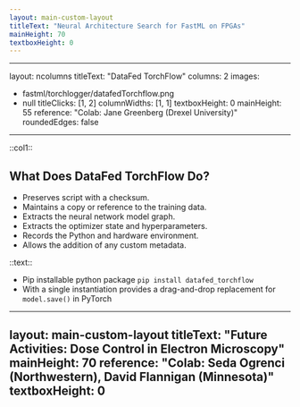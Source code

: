 ```yaml
---
layout: main-custom-layout
titleText: "Neural Architecture Search for FastML on FPGAs"
mainHeight: 70
textboxHeight: 0
---
```


<CrossfadeImages :images="[
  'fastml/FastML-NAS.png',
]"/>

---
layout: ncolumns
titleText: "DataFed TorchFlow"
columns: 2
images:
  - fastml/torchlogger/datafedTorchflow.png
  - null
titleClicks: [1, 2]
columnWidths: [1, 1]
textboxHeight: 0
mainHeight: 55
reference: "Colab: Jane Greenberg (Drexel University)"
roundedEdges: false
---

::col1::
## What Does DataFed TorchFlow Do?

- Preserves script with a checksum.
- Maintains a copy or reference to the training data.
- Extracts the neural network model graph.
- Extracts the optimizer state and hyperparameters.
- Records the Python and hardware environment.
- Allows the addition of any custom metadata.

::text::
- <span v-click="3">Pip installable python package `pip install datafed_torchflow`</span>
- <span v-click="3">With a single instantiation provides a drag-and-drop replacement for `model.save()` in PyTorch</span>

---
layout: main-custom-layout
titleText: "Future Activities: Dose Control in Electron Microscopy"
mainHeight: 70
reference: "Colab: Seda Ogrenci (Northwestern), David Flannigan (Minnesota)"
textboxHeight: 0
---

<CrossfadeImages :images="[
  'fastml/EM.png',
]"/>

